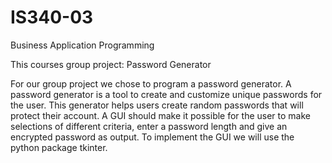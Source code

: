 # IS340-03
Business Application Programming

This courses group project: Password Generator

For our group project we chose to program a password generator.
A password generator is a tool to create and customize unique passwords for the user. This generator helps users create random passwords that will protect their account.
A GUI should make it possible for the user to make selections of different criteria, enter a password length and give an encrypted password as output.
To implement the GUI we will use the python package tkinter.
